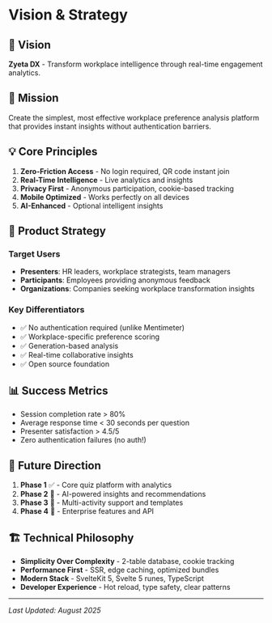 # Vision & Strategy

## 🎯 Vision

**Zyeta DX** - Transform workplace intelligence through real-time engagement analytics.

## 🚀 Mission

Create the simplest, most effective workplace preference analysis platform that provides instant insights without authentication barriers.

## 💡 Core Principles

1. **Zero-Friction Access** - No login required, QR code instant join
2. **Real-Time Intelligence** - Live analytics and insights
3. **Privacy First** - Anonymous participation, cookie-based tracking
4. **Mobile Optimized** - Works perfectly on all devices
5. **AI-Enhanced** - Optional intelligent insights

## 🎨 Product Strategy

### Target Users

- **Presenters**: HR leaders, workplace strategists, team managers
- **Participants**: Employees providing anonymous feedback
- **Organizations**: Companies seeking workplace transformation insights

### Key Differentiators

- ✅ No authentication required (unlike Mentimeter)
- ✅ Workplace-specific preference scoring
- ✅ Generation-based analysis
- ✅ Real-time collaborative insights
- ✅ Open source foundation

## 📊 Success Metrics

- Session completion rate > 80%
- Average response time < 30 seconds per question
- Presenter satisfaction > 4.5/5
- Zero authentication failures (no auth!)

## 🔮 Future Direction

1. **Phase 1** ✅ - Core quiz platform with analytics
2. **Phase 2** 🚧 - AI-powered insights and recommendations
3. **Phase 3** 📅 - Multi-activity support and templates
4. **Phase 4** 📅 - Enterprise features and API

## 🏗️ Technical Philosophy

- **Simplicity Over Complexity** - 2-table database, cookie tracking
- **Performance First** - SSR, edge caching, optimized bundles
- **Modern Stack** - SvelteKit 5, Svelte 5 runes, TypeScript
- **Developer Experience** - Hot reload, type safety, clear patterns

---

_Last Updated: August 2025_
